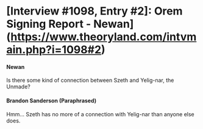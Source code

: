 # [Interview #1098, Entry #2]: Orem Signing Report - Newan](https://www.theoryland.com/intvmain.php?i=1098#2)

#### Newan

Is there some kind of connection between Szeth and Yelig-nar, the Unmade?

#### Brandon Sanderson (Paraphrased)

Hmm... Szeth has no more of a connection with Yelig-nar than anyone else does.

